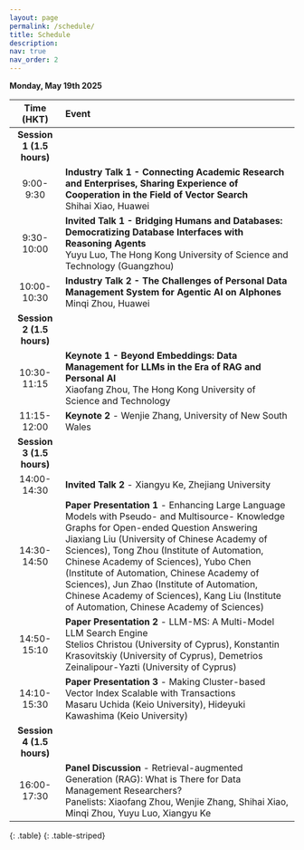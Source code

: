 ```yaml
---
layout: page
permalink: /schedule/
title: Schedule
description:
nav: true
nav_order: 2
---
```

**Monday, May 19th 2025**
    

| **Time (HKT)** | **Event** |
| :----------:   | :------- |
| **Session 1 (1.5 hours)** |
| 9:00-9:30 | **Industry Talk 1 - Connecting Academic Research and Enterprises, Sharing Experience of Cooperation in the Field of Vector Search** <br/>Shihai Xiao, Huawei|
| 9:30-10:00 | **Invited Talk 1 - Bridging Humans and Databases: Democratizing Database Interfaces with Reasoning Agents** <br/>Yuyu Luo, The Hong Kong University of Science and Technology (Guangzhou) |
| 10:00-10:30 | **Industry Talk 2 - The Challenges of Personal Data Management System for Agentic AI on AIphones** <br/>Minqi Zhou, Huawei|
| **Session 2 (1.5 hours)** |
| 10:30-11:15 | **Keynote 1 - Beyond Embeddings: Data Management for LLMs in the Era of RAG and Personal AI** <br/>Xiaofang Zhou, The Hong Kong University of Science and Technology|
| 11:15-12:00 | **Keynote 2** - Wenjie Zhang, University of New South Wales|
| **Session 3 (1.5 hours)** |
| 14:00-14:30 | **Invited Talk 2** - Xiangyu Ke, Zhejiang University|
| 14:30-14:50 | **Paper Presentation 1** - Enhancing Large Language Models with Pseudo- and Multisource- Knowledge Graphs for Open-ended Question Answering <br/> Jiaxiang Liu (University of Chinese Academy of Sciences), Tong Zhou (Institute of Automation, Chinese Academy of Sciences), Yubo Chen (Institute of Automation, Chinese Academy of Sciences), Jun Zhao (Institute of Automation, Chinese Academy of Sciences), Kang Liu (Institute of Automation, Chinese Academy of Sciences) |
| 14:50-15:10 | **Paper Presentation 2** - LLM-MS: A Multi-Model LLM Search Engine <br/> Stelios Christou (University of Cyprus), Konstantin Krasovitskiy (University of Cyprus), Demetrios Zeinalipour-Yazti (University of Cyprus)|
| 14:10-15:30 | **Paper Presentation 3** - Making Cluster-based Vector Index Scalable with Transactions <br/> Masaru Uchida (Keio University), Hideyuki Kawashima (Keio University)|
| **Session 4 (1.5 hours)** |
| 16:00-17:30 | **Panel Discussion** - Retrieval-augmented Generation (RAG): What is There for Data Management Researchers? <br/> Panelists: Xiaofang Zhou, Wenjie Zhang, Shihai Xiao,  Minqi Zhou, Yuyu Luo, Xiangyu Ke|
{: .table}
{: .table-striped}

<br>

<div style="text-align: center;">
  <img src="/assets/img/todo-v2.png" alt="" />
  <p></p>
</div>
